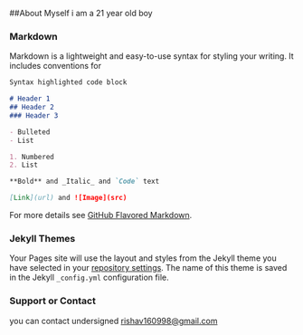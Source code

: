 ##About Myself
i am a 21 year old boy

### Markdown

Markdown is a lightweight and easy-to-use syntax for styling your writing. It includes conventions for

```markdown
Syntax highlighted code block

# Header 1
## Header 2
### Header 3

- Bulleted
- List

1. Numbered
2. List

**Bold** and _Italic_ and `Code` text

[Link](url) and ![Image](src)
```

For more details see [GitHub Flavored Markdown](https://guides.github.com/features/mastering-markdown/).

### Jekyll Themes

Your Pages site will use the layout and styles from the Jekyll theme you have selected in your [repository settings](https://github.com/CUCUMUKU/WELCOME-TO-MY-WEBSITE/settings). The name of this theme is saved in the Jekyll `_config.yml` configuration file.

### Support or Contact

you can contact undersigned rishav160998@gmail.com
